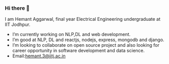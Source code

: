 ### Hi there 👋

<!--
**Hemantaggarwa/Hemantaggarwa** is a ✨ _special_ ✨ repository because its `README.md` (this file) appears on your GitHub profile. -->

I am Hemant Aggarwal, final year Electrical Engineering undergraduate at IIT Jodhpur.

- I’m currently working on NLP,DL and web development.
- I’m good at NLP, DL and reactjs, nodejs, express, mongodb and django.
- I’m looking to collaborate on open source project and also looking for career opportunity in software development and data science.
- Email:hemant.3@iitj.ac.in
